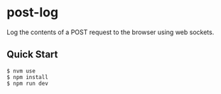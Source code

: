 # post-log

Log the contents of a POST request to the browser using web sockets.

## Quick Start

    $ nvm use
    $ npm install
    $ npm run dev
